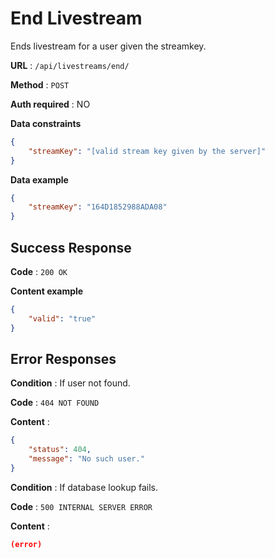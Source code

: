 # End Livestream

Ends livestream for a user given the streamkey.

**URL** : `/api/livestreams/end/`

**Method** : `POST`

**Auth required** : NO

**Data constraints**

```json
{
    "streamKey": "[valid stream key given by the server]"
}
```

**Data example**

```json
{
    "streamKey": "164D1852988ADA08"
}
```

## Success Response

**Code** : `200 OK`

**Content example**

```json
{
    "valid": "true"
}
```

## Error Responses

**Condition** : If user not found.

**Code** : `404 NOT FOUND`

**Content** :

```json
{
    "status": 404,
    "message": "No such user."
}
```

**Condition** : If database lookup fails.

**Code** : `500 INTERNAL SERVER ERROR`

**Content** :

```json
(error)
```
